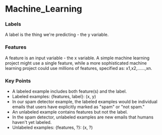# Machine_Learning


### Labels
A label is the thing we're predicting - the y variable.

### Features
A feature is an input variable - the x variable. A simple machine learning project might use a single feature, while a more sophisticated machine learning project could use millions of features, specified as: x1,x2,......,xn.

### Key Points

* A labeled example includes both feature(s) and the label. 
* Labeled examples: {features, label}: (x, y)
* In our spam detector example, the labeled examples would be individual emails that users have explicitly marked as "spam" or "not spam."
* An unlabeled example contains features but not the label.
* In the spam detector, unlabeled examples are new emails that humans haven't yet labeled.
* Unlabeled examples: {features, ?}: (x, ?)
